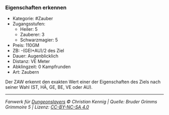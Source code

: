 ### Eigenschaften erkennen

- Kategorie: #Zauber
- Zugangsstufen:
  - Heiler: 5
  - Zauberer: 3
  - Schwarzmagier: 5
- Preis: 110GM
- ZB: -(GEI+AU)/2 des Ziel
- Dauer: Augenblicklich
- Distanz: VE Meter
- Abklingzeit: 0 Kampfrunden
- Art: Zaubern

Der ZAW erkennt den exakten Wert einer der Eigenschaften des Ziels nach seiner Wahl (ST, HÄ, GE, BE, VE oder AU).

---

_Fanwerk für [Dungeonslayers](https://www.dungeonslayers.net/) © Christian Kennig | Quelle: Bruder Grimms Grimmoire 5 | Lizenz: [CC-BY-NC-SA 4.0](https://creativecommons.org/licenses/by-nc-sa/4.0/deed.de)_
